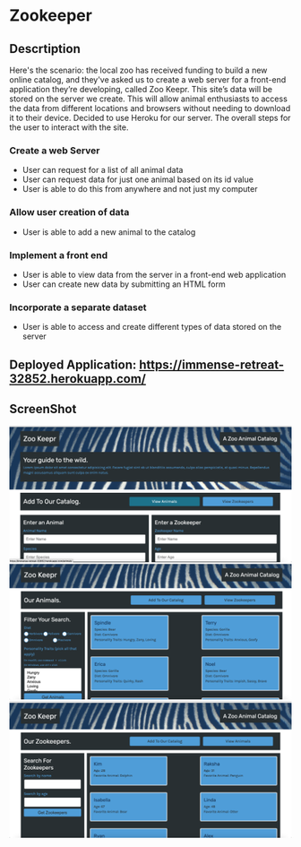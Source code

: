 # Zookeeper
## Descrtiption 
Here's the scenario: the local zoo has received funding to build a new online catalog, and they've asked us to create a web server for a front-end application they’re developing, called Zoo Keepr. This site’s data will be stored on the server we create. This will allow animal enthusiasts to access the data from different locations and browsers without needing to download it to their device.
Decided to use Heroku for our server. The overall steps for the user to interact with the site.
### Create a web Server
- User can request for a list of all animal data
- User can request data for just one animal based on its id value
- User is able to do this from anywhere and not just my computer
### Allow user creation of data
- User is able to add a new animal to the catalog
### Implement a front end
- User is able to view data from the server in a front-end web application
- User can create new data by submitting an HTML form
### Incorporate a separate dataset
- User is able to access and create different types of data stored on the server


## Deployed Application: https://immense-retreat-32852.herokuapp.com/

## ScreenShot
<img src ="https://github.com/AnjinIsmail/zookeeper/blob/main/public/assets/images/Screen%20Shot%201.png">
<img src ="https://github.com/AnjinIsmail/zookeeper/blob/main/public/assets/images/Screen%20Shot%202.png">
<img src ="https://github.com/AnjinIsmail/zookeeper/blob/main/public/assets/images/Screen%20Shot%203.png">
